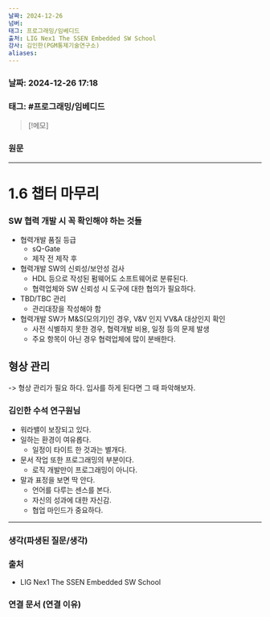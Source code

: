 ```yaml
---
날짜: 2024-12-26
넘버: 
태그: 프로그래밍/임베디드
출처: LIG Nex1 The SSEN Embedded SW School
강사: 김인한(PGM통제기술연구소)
aliases:
---
```

### 날짜:  2024-12-26 17:18

### 태그: #프로그래밍/임베디드

>[!메모]
>

### 원문
---
# 1.6 챕터 마무리
### SW 협력 개발 시 꼭 확인해야 하는 것들
- 협력개발 품질 등급
	- sQ-Gate
	- 제작 전 제작 후
- 협력개발 SW의 신뢰성/보안성 검사
	- HDL 등으로 작성된 펌웨어도 소프트웨어로 분류된다.
	- 협력업체와 SW 신뢰성 시 도구에 대한 협의가 필요하다.
- TBD/TBC 관리
	- 관리대장을 작성해야 함
- 협력개발 SW가 M&S(모의기)인 경우, V&V 인지 VV&A 대상인지 확인
	- 사전 식별하지 못한 경우, 협력개발 비용, 일정 등의 문제 발생
	- 주요 항목이 아닌 경우 협력업체에 많이 분배한다.
## 형상 관리
-> 형상 관리가 필요 하다.
입사를 하게 된다면 그 때 파악해보자.

### 김인한 수석 연구원님
 - 워라밸이 보장되고 있다.
 - 일하는 환경이 여유롭다.
	 - 일정이 타이트 한 것과는 별개다.
- 문서 작업 또한 프로그래밍의 부분이다.
	- 로직 개발만이 프로그래밍이 아니다.
- 말과 표정을 보면 딱 안다.
	- 언어를 다루는 센스를 본다.
	- 자신의 성과에 대한 자신감.
	- 협업 마인드가 중요하다.

---
### 생각(파생된 질문/생각)

### 출처
- LIG Nex1 The SSEN Embedded SW School

### 연결 문서 (연결 이유)
